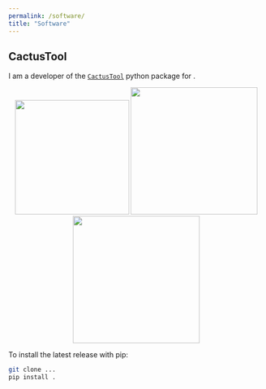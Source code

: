 ```yaml
---
permalink: /software/
title: "Software"
---
```


## CactusTool

I am a developer of the [`CactusTool`](https://cactustool.readthedocs.io/en/latest/) python package for .

<p align="center">
  <img src="/images/500x300.png" height="225px" width="225px" />
  <img src="/images/500x300.png" height="250px" width="250px" />
  <img src="/images/500x300.png" height="250px" width="250px" />
</p>

To install the latest release with pip:

```bash
git clone ...
pip install .
```